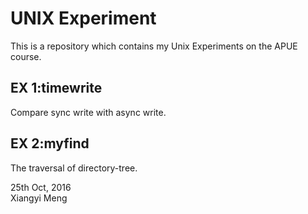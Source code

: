 # UNIX Experiment
This is a repository which contains my Unix Experiments on the APUE course.
## EX 1:timewrite
  Compare sync write with async write.
## EX 2:myfind
  The traversal of directory-tree.

  
25th Oct, 2016  
Xiangyi Meng 

